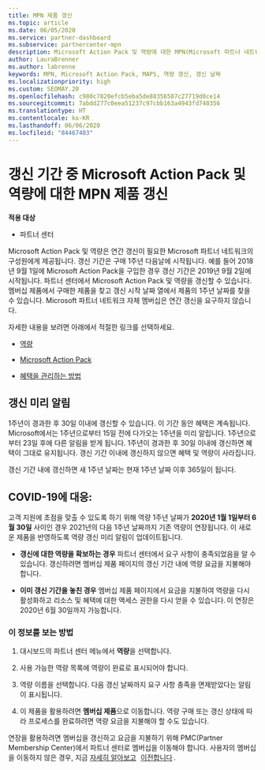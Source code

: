 ```yaml
---
title: MPN 제품 갱신
ms.topic: article
ms.date: 06/05/2020
ms.service: partner-dashboard
ms.subservice: partnercenter-mpn
description: Microsoft Action Pack 및 역량에 대한 MPN(Microsoft 파트너 네트워크) 제품 갱신 - 갱신 기간은 구매 날짜의 연주기일에 1일을 더한 날부터 시작됩니다.
author: LauraBrenner
ms.author: labrenne
keywords: MPN, Microsoft Action Pack, MAPS, 역량 갱신, 갱신 날짜
ms.localizationpriority: high
ms.custom: SEOMAY.20
ms.openlocfilehash: c980c7820efcb5eba5de88356587c27719d0ce14
ms.sourcegitcommit: 7abdd277c0eea51237c97cbb163a4943fd740356
ms.translationtype: HT
ms.contentlocale: ko-KR
ms.lasthandoff: 06/06/2020
ms.locfileid: "84467403"
---
```

# <a name="renew-your-mpn-offers-for-microsoft-action-pack-and-competencies-during-the-renewal-window"></a>갱신 기간 중 Microsoft Action Pack 및 역량에 대한 MPN 제품 갱신

**적용 대상**

- 파트너 센터

Microsoft Action Pack 및 역량은 연간 갱신이 필요한 Microsoft 파트너 네트워크의 구성원에게 제공됩니다. 갱신 기간은 구매 1주년 다음날에 시작됩니다. 예를 들어 2018년 9월 1일에 Microsoft Action Pack을 구입한 경우 갱신 기간은 2019년 9월 2일에 시작됩니다. 파트너 센터에서 Microsoft Action Pack 및 역량을 갱신할 수 있습니다. 멤버십 제품에서 구매한 제품을 찾고 갱신 시작 날짜 열에서 제품의 1주년 날짜를 찾을 수 있습니다. Microsoft 파트너 네트워크 자체 멤버십은 연간 갱신을 요구하지 않습니다. 

자세한 내용을 보려면 아래에서 적절한 링크를 선택하세요. 

- [역량](learn-about-competencies.md)

- [Microsoft Action Pack](mpn-get-action-pack.md)

- [혜택을 관리하는 방법](manage-your-partner-network-benefits.md)

## <a name="renewal-reminders"></a>갱신 미리 알림 

1주년이 경과한 후 30일 이내에 갱신할 수 있습니다. 이 기간 동안 혜택은 계속됩니다. Microsoft에서는 1주년으로부터 15일 전에 다가오는 1주년을 미리 알립니다. 1주년으로부터 23일 후에 다른 알림을 받게 됩니다. 1주년이 경과한 후 30일 이내에 갱신하면 혜택이 그대로 유지됩니다. 갱신 기간 이내에 갱신하지 않으면 혜택 및 역량이 사라집니다.

갱신 기간 내에 갱신하면 새 1주년 날짜는 현재 1주년 날짜 이후 365일이 됩니다.

## <a name="responding-to-covid-19"></a>COVID-19에 대응:

고객 지원에 초점을 맞출 수 있도록 하기 위해 역량 1주년 날짜가 **2020년 1월 1일부터 6월 30일** 사이인 경우 2021년의 다음 1주년 날짜까지 기존 역량이 연장됩니다. 이 새로운 제품을 반영하도록 역량 갱신 미리 알림이 업데이트됩니다. 

- **갱신에 대한 역량을 확보하는 경우** 파트너 센터에서 요구 사항이 충족되었음을 알 수 있습니다. 갱신하려면 멤버십 제품 페이지의 갱신 기간 내에 역량 요금을 지불해야 합니다. 

- **이미 갱신 기간을 놓친 경우** 멤버십 제품 페이지에서 요금을 지불하여 역량을 다시 활성화하고 리소스 및 혜택에 대한 액세스 권한을 다시 얻을 수 있습니다. 이 연장은 2020년 6월 30일까지 가능합니다.   

### <a name="how-to-view-this-information"></a>이 정보를 보는 방법

1. 대시보드의 파트너 센터 메뉴에서 **역량**을 선택합니다.  

2. 사용 가능한 역량 목록에 역량이 완료로 표시되어야 합니다.  

3. 역량 이름을 선택합니다. 다음 갱신 날짜까지 요구 사항 충족을 면제받았다는 알림이 표시됩니다.   

4. 이 제품을 활용하려면 **멤버십 제품**으로 이동합니다. 역량 구매 또는 갱신 상태에 따라 프로세스를 완료하려면 역량 요금을 지불해야 할 수도 있습니다. 

연장을 활용하려면 멤버십을 갱신하고 요금을 지불하기 위해 PMC(Partner Membership Center)에서 파트너 센터로 멤버십을 이동해야 합니다. 사용자의 멤버십을 이동하지 않은 경우, 지금 [자세히 알아보고](prepare-pmc-pc-migration.md)   [이전합니다](https://partners.microsoft.com/partnerprogram/Welcome.aspx) .  
